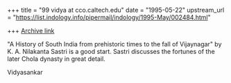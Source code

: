 +++
title = "99 vidya at cco.caltech.edu"
date = "1995-05-22"
upstream_url = "https://list.indology.info/pipermail/indology/1995-May/002484.html"

+++
[Archive link](https://list.indology.info/pipermail/indology/1995-May/002484.html)

"A History of South India from prehistoric times to the fall of
Vijaynagar" by K. A. Nilakanta Sastri is a good start. Sastri
discusses the fortunes of the later Chola dynasty in great detail. 

Vidyasankar






